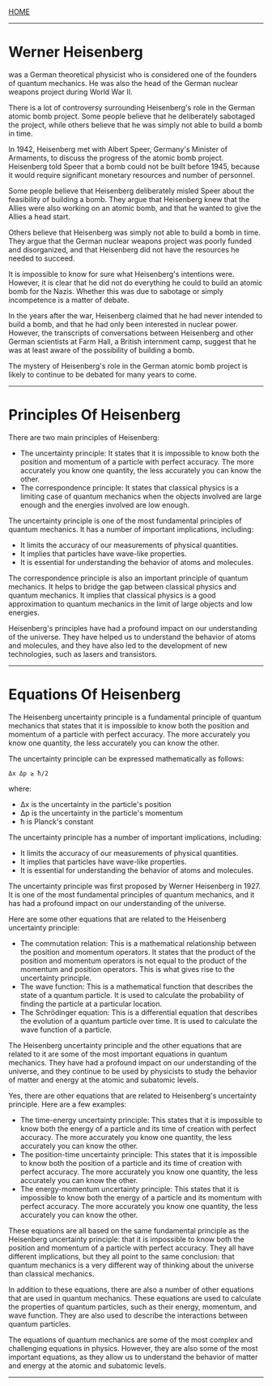 [HOME](/README.md)       

--------------------       

# Werner Heisenberg    

was a German theoretical physicist who is considered one of the founders of quantum mechanics. He was also the head of the German nuclear weapons project during World War II.

There is a lot of controversy surrounding Heisenberg's role in the German atomic bomb project. Some people believe that he deliberately sabotaged the project, while others believe that he was simply not able to build a bomb in time.

In 1942, Heisenberg met with Albert Speer, Germany's Minister of Armaments, to discuss the progress of the atomic bomb project. Heisenberg told Speer that a bomb could not be built before 1945, because it would require significant monetary resources and number of personnel.

Some people believe that Heisenberg deliberately misled Speer about the feasibility of building a bomb. They argue that Heisenberg knew that the Allies were also working on an atomic bomb, and that he wanted to give the Allies a head start.

Others believe that Heisenberg was simply not able to build a bomb in time. They argue that the German nuclear weapons project was poorly funded and disorganized, and that Heisenberg did not have the resources he needed to succeed.

It is impossible to know for sure what Heisenberg's intentions were. However, it is clear that he did not do everything he could to build an atomic bomb for the Nazis. Whether this was due to sabotage or simply incompetence is a matter of debate.

In the years after the war, Heisenberg claimed that he had never intended to build a bomb, and that he had only been interested in nuclear power. However, the transcripts of conversations between Heisenberg and other German scientists at Farm Hall, a British internment camp, suggest that he was at least aware of the possibility of building a bomb.

The mystery of Heisenberg's role in the German atomic bomb project is likely to continue to be debated for many years to come.

--------------------    

# Principles Of Heisenberg       

There are two main principles of Heisenberg:

* The uncertainty principle: It states that it is impossible to know both the position and momentum of a particle with perfect accuracy. The more accurately you know one quantity, the less accurately you can know the other.
* The correspondence principle: It states that classical physics is a limiting case of quantum mechanics when the objects involved are large enough and the energies involved are low enough.

The uncertainty principle is one of the most fundamental principles of quantum mechanics. It has a number of important implications, including:

* It limits the accuracy of our measurements of physical quantities.
* It implies that particles have wave-like properties.
* It is essential for understanding the behavior of atoms and molecules.

The correspondence principle is also an important principle of quantum mechanics. It helps to bridge the gap between classical physics and quantum mechanics. It implies that classical physics is a good approximation to quantum mechanics in the limit of large objects and low energies.

Heisenberg's principles have had a profound impact on our understanding of the universe. They have helped us to understand the behavior of atoms and molecules, and they have also led to the development of new technologies, such as lasers and transistors.   

----------------------------     

# Equations Of Heisenberg     

The Heisenberg uncertainty principle is a fundamental principle of quantum mechanics that states that it is impossible to know both the position and momentum of a particle with perfect accuracy. The more accurately you know one quantity, the less accurately you can know the other.

The uncertainty principle can be expressed mathematically as follows:

```
Δx Δp ≥ ħ/2
```

where:

* Δx is the uncertainty in the particle's position
* Δp is the uncertainty in the particle's momentum
* ħ is Planck's constant

The uncertainty principle has a number of important implications, including:

* It limits the accuracy of our measurements of physical quantities.
* It implies that particles have wave-like properties.
* It is essential for understanding the behavior of atoms and molecules.

The uncertainty principle was first proposed by Werner Heisenberg in 1927. It is one of the most fundamental principles of quantum mechanics, and it has had a profound impact on our understanding of the universe.

Here are some other equations that are related to the Heisenberg uncertainty principle:

* The commutation relation: This is a mathematical relationship between the position and momentum operators. It states that the product of the position and momentum operators is not equal to the product of the momentum and position operators. This is what gives rise to the uncertainty principle.
* The wave function: This is a mathematical function that describes the state of a quantum particle. It is used to calculate the probability of finding the particle at a particular location.
* The Schrödinger equation: This is a differential equation that describes the evolution of a quantum particle over time. It is used to calculate the wave function of a particle.

The Heisenberg uncertainty principle and the other equations that are related to it are some of the most important equations in quantum mechanics. They have had a profound impact on our understanding of the universe, and they continue to be used by physicists to study the behavior of matter and energy at the atomic and subatomic levels.    

Yes, there are other equations that are related to Heisenberg's uncertainty principle. Here are a few examples:

* The time-energy uncertainty principle: This states that it is impossible to know both the energy of a particle and its time of creation with perfect accuracy. The more accurately you know one quantity, the less accurately you can know the other.
* The position-time uncertainty principle: This states that it is impossible to know both the position of a particle and its time of creation with perfect accuracy. The more accurately you know one quantity, the less accurately you can know the other.
* The energy-momentum uncertainty principle: This states that it is impossible to know both the energy of a particle and its momentum with perfect accuracy. The more accurately you know one quantity, the less accurately you can know the other.

These equations are all based on the same fundamental principle as the Heisenberg uncertainty principle: that it is impossible to know both the position and momentum of a particle with perfect accuracy. They all have different implications, but they all point to the same conclusion: that quantum mechanics is a very different way of thinking about the universe than classical mechanics.

In addition to these equations, there are also a number of other equations that are used in quantum mechanics. These equations are used to calculate the properties of quantum particles, such as their energy, momentum, and wave function. They are also used to describe the interactions between quantum particles.

The equations of quantum mechanics are some of the most complex and challenging equations in physics. However, they are also some of the most important equations, as they allow us to understand the behavior of matter and energy at the atomic and subatomic levels.

-------------------------      

